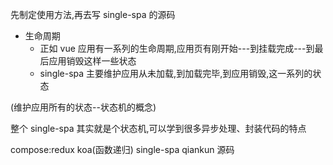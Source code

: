 先制定使用方法,再去写 single-spa 的源码

- 生命周期
  - 正如 vue 应用有一系列的生命周期,应用页有刚开始---到挂载完成---到最后应用销毁这样一些状态
  - single-spa 主要维护应用从未加载,到加载完毕,到应用销毁,这一系列的状态

(维护应用所有的状态--状态机的概念)

整个 single-spa 其实就是个状态机,可以学到很多异步处理、封装代码的特点

compose:redux koa(函数递归) single-spa
qiankun 源码
